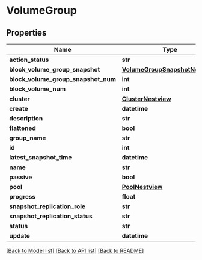 # VolumeGroup

## Properties
Name | Type | Description | Notes
------------ | ------------- | ------------- | -------------
**action_status** | **str** |  | [optional] 
**block_volume_group_snapshot** | [**VolumeGroupSnapshotNestview**](VolumeGroupSnapshotNestview.md) |  | [optional] 
**block_volume_group_snapshot_num** | **int** |  | [optional] 
**block_volume_num** | **int** |  | [optional] 
**cluster** | [**ClusterNestview**](ClusterNestview.md) |  | [optional] 
**create** | **datetime** |  | [optional] 
**description** | **str** |  | [optional] 
**flattened** | **bool** |  | [optional] 
**group_name** | **str** |  | [optional] 
**id** | **int** |  | [optional] 
**latest_snapshot_time** | **datetime** |  | [optional] 
**name** | **str** |  | [optional] 
**passive** | **bool** |  | [optional] 
**pool** | [**PoolNestview**](PoolNestview.md) |  | [optional] 
**progress** | **float** |  | [optional] 
**snapshot_replication_role** | **str** |  | [optional] 
**snapshot_replication_status** | **str** |  | [optional] 
**status** | **str** |  | [optional] 
**update** | **datetime** |  | [optional] 

[[Back to Model list]](../README.md#documentation-for-models) [[Back to API list]](../README.md#documentation-for-api-endpoints) [[Back to README]](../README.md)


